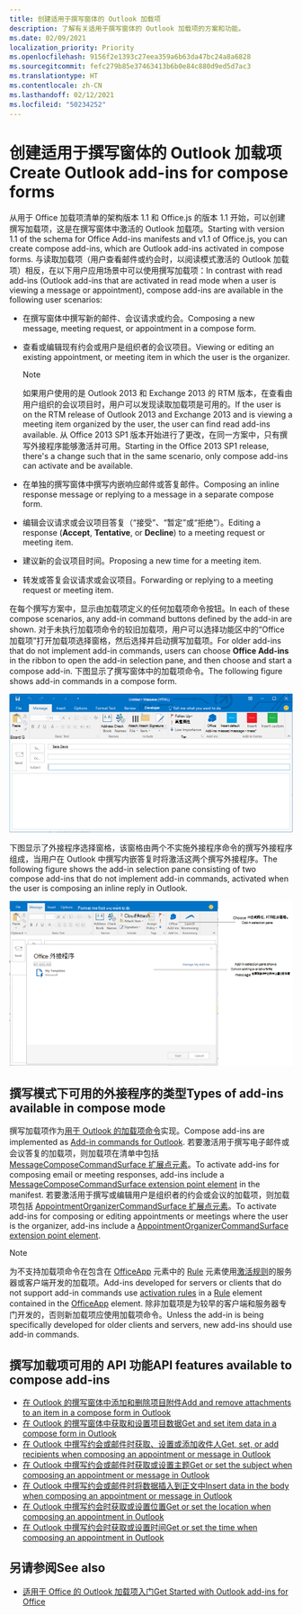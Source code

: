 ```yaml
---
title: 创建适用于撰写窗体的 Outlook 加载项
description: 了解有关适用于撰写窗体的 Outlook 加载项的方案和功能。
ms.date: 02/09/2021
localization_priority: Priority
ms.openlocfilehash: 9156f2e1393c27eea359a6b63da47bc24a8a6828
ms.sourcegitcommit: fefc279b85e37463413b6b0e84c880d9ed5d7ac3
ms.translationtype: HT
ms.contentlocale: zh-CN
ms.lasthandoff: 02/12/2021
ms.locfileid: "50234252"
---
```

# <a name="create-outlook-add-ins-for-compose-forms"></a><span data-ttu-id="3cd81-103">创建适用于撰写窗体的 Outlook 加载项</span><span class="sxs-lookup"><span data-stu-id="3cd81-103">Create Outlook add-ins for compose forms</span></span>

<span data-ttu-id="3cd81-104">从用于 Office 加载项清单的架构版本 1.1 和 Office.js 的版本 1.1 开始，可以创建撰写加载项，这是在撰写窗体中激活的 Outlook 加载项。</span><span class="sxs-lookup"><span data-stu-id="3cd81-104">Starting with version 1.1 of the schema for Office Add-ins manifests and v1.1 of Office.js, you can create compose add-ins, which are Outlook add-ins activated in compose forms.</span></span> <span data-ttu-id="3cd81-105">与读取加载项（用户查看邮件或约会时，以阅读模式激活的 Outlook 加载项）相反，在以下用户应用场景中可以使用撰写加载项：</span><span class="sxs-lookup"><span data-stu-id="3cd81-105">In contrast with read add-ins (Outlook add-ins that are activated in read mode when a user is viewing a message or appointment), compose add-ins are available in the following user scenarios:</span></span>

- <span data-ttu-id="3cd81-106">在撰写窗体中撰写新的邮件、会议请求或约会。</span><span class="sxs-lookup"><span data-stu-id="3cd81-106">Composing a new message, meeting request, or appointment in a compose form.</span></span>

- <span data-ttu-id="3cd81-107">查看或编辑现有约会或用户是组织者的会议项目。</span><span class="sxs-lookup"><span data-stu-id="3cd81-107">Viewing or editing an existing appointment, or meeting item in which the user is the organizer.</span></span>
    
   > [!NOTE]
   > <span data-ttu-id="3cd81-108">如果用户使用的是 Outlook 2013 和 Exchange 2013 的 RTM 版本，在查看由用户组织的会议项目时，用户可以发现读取加载项是可用的。</span><span class="sxs-lookup"><span data-stu-id="3cd81-108">If the user is on the RTM release of Outlook 2013 and Exchange 2013 and is viewing a meeting item organized by the user, the user can find read add-ins available.</span></span> <span data-ttu-id="3cd81-109">从 Office 2013 SP1 版本开始进行了更改，在同一方案中，只有撰写外接程序能够激活并可用。</span><span class="sxs-lookup"><span data-stu-id="3cd81-109">Starting in the Office 2013 SP1 release, there's a change such that in the same scenario, only compose add-ins can activate and be available.</span></span>

- <span data-ttu-id="3cd81-110">在单独的撰写窗体中撰写内嵌响应邮件或答复邮件。</span><span class="sxs-lookup"><span data-stu-id="3cd81-110">Composing an inline response message or replying to a message in a separate compose form.</span></span>

- <span data-ttu-id="3cd81-111">编辑会议请求或会议项目答复（“接受”、“暂定”或“拒绝”）。</span><span class="sxs-lookup"><span data-stu-id="3cd81-111">Editing a response (**Accept**, **Tentative**, or **Decline**) to a meeting request or meeting item.</span></span>

- <span data-ttu-id="3cd81-112">建议新的会议项目时间。</span><span class="sxs-lookup"><span data-stu-id="3cd81-112">Proposing a new time for a meeting item.</span></span>

- <span data-ttu-id="3cd81-113">转发或答复会议请求或会议项目。</span><span class="sxs-lookup"><span data-stu-id="3cd81-113">Forwarding or replying to a meeting request or meeting item.</span></span>

<span data-ttu-id="3cd81-114">在每个撰写方案中，显示由加载项定义的任何加载项命令按钮。</span><span class="sxs-lookup"><span data-stu-id="3cd81-114">In each of these compose scenarios, any add-in command buttons defined by the add-in are shown.</span></span> <span data-ttu-id="3cd81-115">对于未执行加载项命令的较旧加载项，用户可以选择功能区中的“Office 加载项”打开加载项选择窗格，然后选择并启动撰写加载项。</span><span class="sxs-lookup"><span data-stu-id="3cd81-115">For older add-ins that do not implement add-in commands, users can choose **Office Add-ins** in the ribbon to open the add-in selection pane, and then choose and start a compose add-in.</span></span> <span data-ttu-id="3cd81-116">下图显示了撰写窗体中的加载项命令。</span><span class="sxs-lookup"><span data-stu-id="3cd81-116">The following figure shows add-in commands in a compose form.</span></span>

![显示 Outlook 撰写窗体，其中包含外接程序命令。](../images/compose-form-commands.png)

<span data-ttu-id="3cd81-118">下图显示了外接程序选择窗格，该窗格由两个不实施外接程序命令的撰写外接程序组成，当用户在 Outlook 中撰写内嵌答复时将激活这两个撰写外接程序。</span><span class="sxs-lookup"><span data-stu-id="3cd81-118">The following figure shows the add-in selection pane consisting of two compose add-ins that do not implement add-in commands, activated when the user is composing an inline reply in Outlook.</span></span>

![为编写项目激活的模板邮件应用程序](../images/templates-app-selection.png)

## <a name="types-of-add-ins-available-in-compose-mode"></a><span data-ttu-id="3cd81-120">撰写模式下可用的外接程序的类型</span><span class="sxs-lookup"><span data-stu-id="3cd81-120">Types of add-ins available in compose mode</span></span>

<span data-ttu-id="3cd81-121">撰写加载项作为[用于 Outlook 的加载项命令](add-in-commands-for-outlook.md)实现。</span><span class="sxs-lookup"><span data-stu-id="3cd81-121">Compose add-ins are implemented as [Add-in commands for Outlook](add-in-commands-for-outlook.md).</span></span> <span data-ttu-id="3cd81-122">若要激活用于撰写电子邮件或会议答复的加载项，则加载项在清单中包括 [MessageComposeCommandSurface 扩展点元素](../reference/manifest/extensionpoint.md#messagecomposecommandsurface)。</span><span class="sxs-lookup"><span data-stu-id="3cd81-122">To activate add-ins for composing email or meeting responses, add-ins include a [MessageComposeCommandSurface extension point element](../reference/manifest/extensionpoint.md#messagecomposecommandsurface) in the manifest.</span></span> <span data-ttu-id="3cd81-123">若要激活用于撰写或编辑用户是组织者的约会或会议的加载项，则加载项包括 [AppointmentOrganizerCommandSurface 扩展点元素](../reference/manifest/extensionpoint.md#appointmentorganizercommandsurface)。</span><span class="sxs-lookup"><span data-stu-id="3cd81-123">To activate add-ins for composing or editing appointments or meetings where the user is the organizer, add-ins include a [AppointmentOrganizerCommandSurface extension point element](../reference/manifest/extensionpoint.md#appointmentorganizercommandsurface).</span></span>

> [!NOTE]
> <span data-ttu-id="3cd81-124">为不支持加载项命令在包含在 [OfficeApp](../reference/manifest/officeapp.md) 元素中的 [Rule](../reference/manifest/rule.md) 元素使用[激活规则](activation-rules.md)的服务器或客户端开发的加载项。</span><span class="sxs-lookup"><span data-stu-id="3cd81-124">Add-ins developed for servers or clients that do not support add-in commands use [activation rules](activation-rules.md) in a [Rule](../reference/manifest/rule.md) element contained in the [OfficeApp](../reference/manifest/officeapp.md) element.</span></span> <span data-ttu-id="3cd81-125">除非加载项是为较早的客户端和服务器专门开发的，否则新加载项应使用加载项命令。</span><span class="sxs-lookup"><span data-stu-id="3cd81-125">Unless the add-in is being specifically developed for older clients and servers, new add-ins should use add-in commands.</span></span>

## <a name="api-features-available-to-compose-add-ins"></a><span data-ttu-id="3cd81-126">撰写加载项可用的 API 功能</span><span class="sxs-lookup"><span data-stu-id="3cd81-126">API features available to compose add-ins</span></span>

- [<span data-ttu-id="3cd81-127">在 Outlook 的撰写窗体中添加和删除项目附件</span><span class="sxs-lookup"><span data-stu-id="3cd81-127">Add and remove attachments to an item in a compose form in Outlook</span></span>](add-and-remove-attachments-to-an-item-in-a-compose-form.md)
- [<span data-ttu-id="3cd81-128">在 Outlook 的撰写窗体中获取和设置项目数据</span><span class="sxs-lookup"><span data-stu-id="3cd81-128">Get and set item data in a compose form in Outlook</span></span>](get-and-set-item-data-in-a-compose-form.md)
- [<span data-ttu-id="3cd81-129">在 Outlook 中撰写约会或邮件时获取、设置或添加收件人</span><span class="sxs-lookup"><span data-stu-id="3cd81-129">Get, set, or add recipients when composing an appointment or message in Outlook</span></span>](get-set-or-add-recipients.md)
- [<span data-ttu-id="3cd81-130">在 Outlook 中撰写约会或邮件时获取或设置主题</span><span class="sxs-lookup"><span data-stu-id="3cd81-130">Get or set the subject when composing an appointment or message in Outlook</span></span>](get-or-set-the-subject.md)
- [<span data-ttu-id="3cd81-131">在 Outlook 中撰写约会或邮件时将数据插入到正文中</span><span class="sxs-lookup"><span data-stu-id="3cd81-131">Insert data in the body when composing an appointment or message in Outlook</span></span>](insert-data-in-the-body.md)
- [<span data-ttu-id="3cd81-132">在 Outlook 中撰写约会时获取或设置位置</span><span class="sxs-lookup"><span data-stu-id="3cd81-132">Get or set the location when composing an appointment in Outlook</span></span>](get-or-set-the-location-of-an-appointment.md)
- [<span data-ttu-id="3cd81-133">在 Outlook 中撰写约会时获取或设置时间</span><span class="sxs-lookup"><span data-stu-id="3cd81-133">Get or set the time when composing an appointment in Outlook</span></span>](get-or-set-the-time-of-an-appointment.md)

## <a name="see-also"></a><span data-ttu-id="3cd81-134">另请参阅</span><span class="sxs-lookup"><span data-stu-id="3cd81-134">See also</span></span>

- [<span data-ttu-id="3cd81-135">适用于 Office 的 Outlook 加载项入门</span><span class="sxs-lookup"><span data-stu-id="3cd81-135">Get Started with Outlook add-ins for Office</span></span>](../quickstarts/outlook-quickstart.md)
